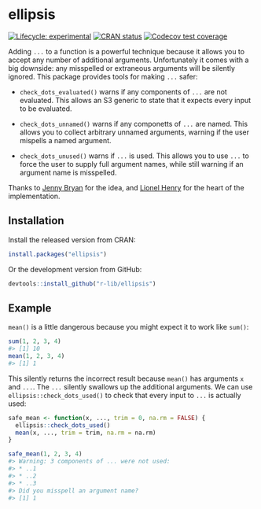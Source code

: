 
<!-- README.md is generated from README.Rmd. Please edit that file -->

# ellipsis

<!-- badges: start -->

[![Lifecycle:
experimental](https://img.shields.io/badge/lifecycle-experimental-orange.svg)](https://www.tidyverse.org/lifecycle/#experimental)
[![CRAN
status](https://www.r-pkg.org/badges/version/ellipsis)](https://cran.r-project.org/package=ellipsis)
[![Codecov test
coverage](https://codecov.io/gh/r-lib/ellipsis/branch/master/graph/badge.svg)](https://codecov.io/gh/r-lib/ellipsis?branch=master)
<!-- badges: end -->

Adding `...` to a function is a powerful technique because it allows you
to accept any number of additional arguments. Unfortunately it comes
with a big downside: any misspelled or extraneous arguments will be
silently ignored. This package provides tools for making `...` safer:

  - `check_dots_evaluated()` warns if any components of `...` are not
    evaluated. This allows an S3 generic to state that it expects every
    input to be evaluated.

  - `check_dots_unnamed()` warns if any componetts of `...` are named.
    This allows you to collect arbitrary unnamed arguments, warning if
    the user mispells a named argument.

  - `check_dots_unused()` warns if `...` is used. This allows you to use
    `...` to force the user to supply full argument names, while still
    warning if an argument name is misspelled.

Thanks to [Jenny Bryan](http://github.com/jennybc) for the idea, and
[Lionel Henry](http://github.com/lionel-) for the heart of the
implementation.

## Installation

Install the released version from CRAN:

``` r
install.packages("ellipsis")
```

Or the development version from GitHub:

``` r
devtools::install_github("r-lib/ellipsis")
```

## Example

`mean()` is a little dangerous because you might expect it to work like
`sum()`:

``` r
sum(1, 2, 3, 4)
#> [1] 10
mean(1, 2, 3, 4)
#> [1] 1
```

This silently returns the incorrect result because `mean()` has
arguments `x` and `...`. The `...` silently swallows up the additional
arguments. We can use `ellipsis::check_dots_used()` to check that every
input to `...` is actually used:

``` r
safe_mean <- function(x, ..., trim = 0, na.rm = FALSE) {
  ellipsis::check_dots_used()
  mean(x, ..., trim = trim, na.rm = na.rm)
}

safe_mean(1, 2, 3, 4)
#> Warning: 3 components of ... were not used:
#> * ..1
#> * ..2
#> * ..3
#> Did you misspell an argument name?
#> [1] 1
```
